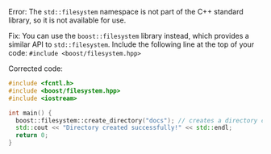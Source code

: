 Error: The `std::filesystem` namespace is not part of the C++ standard library, so it is not available for use.

Fix: You can use the `boost::filesystem` library instead, which provides a similar API to `std::filesystem`. Include the following line at the top of your code: `#include <boost/filesystem.hpp>`

Corrected code:
```cpp
#include <fcntl.h>
#include <boost/filesystem.hpp>
#include <iostream>

int main() {
  boost::filesystem::create_directory("docs"); // creates a directory called docs
  std::cout << "Directory created successfully!" << std::endl;
  return 0;
}
```
